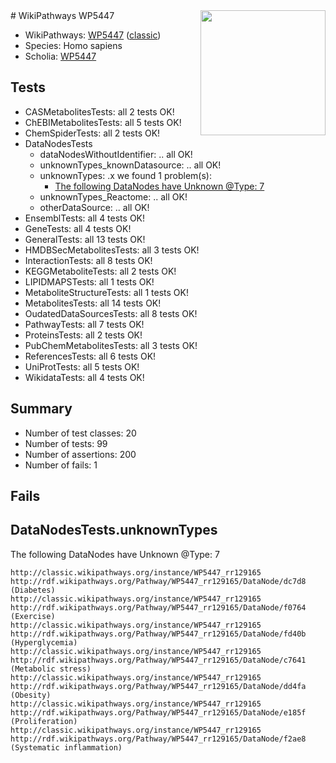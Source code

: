<img style="float: right; width: 200px" src="https://upload.wikimedia.org/wikipedia/commons/thumb/8/83/Wplogo_with_text_500.png/640px-Wplogo_with_text_500.png" />
# WikiPathways WP5447

* WikiPathways: [WP5447](https://wikipathways.org/pathways/WP5447) ([classic](https://classic.wikipathways.org/instance/WP5447))
* Species: Homo sapiens
* Scholia: [WP5447](https://scholia.toolforge.org/wikipathways/WP5447)
## Tests
* CASMetabolitesTests: all 2 tests OK!
* ChEBIMetabolitesTests: all 5 tests OK!
* ChemSpiderTests: all 2 tests OK!
* DataNodesTests
    * dataNodesWithoutIdentifier: .. all OK!
    * unknownTypes_knownDatasource: .. all OK!
    * unknownTypes: .x we found 1 problem(s):
        * [The following DataNodes have Unknown @Type: 7](#839973e5)
    * unknownTypes_Reactome: .. all OK!
    * otherDataSource: .. all OK!
* EnsemblTests: all 4 tests OK!
* GeneTests: all 4 tests OK!
* GeneralTests: all 13 tests OK!
* HMDBSecMetabolitesTests: all 3 tests OK!
* InteractionTests: all 8 tests OK!
* KEGGMetaboliteTests: all 2 tests OK!
* LIPIDMAPSTests: all 1 tests OK!
* MetaboliteStructureTests: all 1 tests OK!
* MetabolitesTests: all 14 tests OK!
* OudatedDataSourcesTests: all 8 tests OK!
* PathwayTests: all 7 tests OK!
* ProteinsTests: all 2 tests OK!
* PubChemMetabolitesTests: all 3 tests OK!
* ReferencesTests: all 6 tests OK!
* UniProtTests: all 5 tests OK!
* WikidataTests: all 4 tests OK!


## Summary

* Number of test classes: 20
* Number of tests: 99
* Number of assertions: 200
* Number of fails: 1

## Fails

<a name="839973e5" />

## DataNodesTests.unknownTypes

The following DataNodes have Unknown @Type: 7
```
http://classic.wikipathways.org/instance/WP5447_rr129165 http://rdf.wikipathways.org/Pathway/WP5447_rr129165/DataNode/dc7d8 (Diabetes)
http://classic.wikipathways.org/instance/WP5447_rr129165 http://rdf.wikipathways.org/Pathway/WP5447_rr129165/DataNode/f0764 (Exercise)
http://classic.wikipathways.org/instance/WP5447_rr129165 http://rdf.wikipathways.org/Pathway/WP5447_rr129165/DataNode/fd40b (Hyperglycemia)
http://classic.wikipathways.org/instance/WP5447_rr129165 http://rdf.wikipathways.org/Pathway/WP5447_rr129165/DataNode/c7641 (Metabolic stress)
http://classic.wikipathways.org/instance/WP5447_rr129165 http://rdf.wikipathways.org/Pathway/WP5447_rr129165/DataNode/dd4fa (Obesity)
http://classic.wikipathways.org/instance/WP5447_rr129165 http://rdf.wikipathways.org/Pathway/WP5447_rr129165/DataNode/e185f (Proliferation)
http://classic.wikipathways.org/instance/WP5447_rr129165 http://rdf.wikipathways.org/Pathway/WP5447_rr129165/DataNode/f2ae8 (Systematic inflammation)
```

